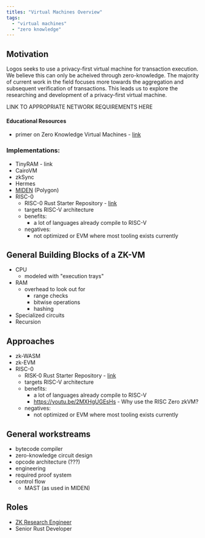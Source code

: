```yaml
---
titles: "Virtual Machines Overview"
tags:
  - "virtual machines"
  - "zero knowledge"
---
```


## Motivation
Logos seeks to use a privacy-first virtual machine for transaction execution. We believe this can only be acheived through zero-knowledge. The majority of current work in the field focuses more towards the aggregation and subsequent verification of transactions. This leads us to explore the researching and development of a privacy-first virtual machine. 

LINK TO APPROPRIATE NETWORK REQUIREMENTS HERE

#### Educational Resources
- primer on Zero Knowledge Virtual Machines - [link](https://youtu.be/GRFPGJW0hic)

### Implementations:
- TinyRAM - link
- CairoVM
- zkSync
- Hermes
- [MIDEN](https://polygon.technology/solutions/polygon-miden/) (Polygon)
- RISC-0
	- RISC-0 Rust Starter Repository - [link](https://github.com/risc0/risc0-rust-starter)
	- targets RISC-V architecture
	- benefits:
		- a lot of languages already compile to RISC-V
	- negatives:
		- not optimized or EVM where most tooling exists currently

## General Building Blocks of a ZK-VM
- CPU
	- modeled with "execution trays"
- RAM
	- overhead to look out for
		- range checks
		- bitwise operations
		- hashing
- Specialized circuits
- Recursion

## Approaches
- zk-WASM
- zk-EVM
- RISC-0
	- RISK-0 Rust Starter Repository - [link](https://github.com/risc0/risc0-rust-starter)
	- targets RISC-V architecture
	- benefits:
		- a lot of languages already compile to RISC-V
		- https://youtu.be/2MXHgUGEsHs - Why use the RISC Zero zkVM?
	- negatives:
		- not optimized or EVM where most tooling exists currently

## General workstreams
- bytecode compiler
- zero-knowledge circuit design
- opcode architecture (???)
- engineering
- required proof system
- control flow
	- MAST (as used in MIDEN)

## Roles
- [ZK Research Engineer](roles/zero-knowledge-research-engineer.md)
- Senior Rust Developer
